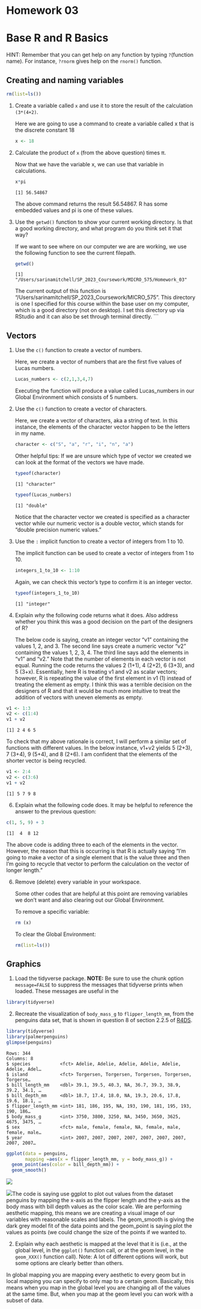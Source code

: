 # Homework 03

# Base R and R Basics

HINT: Remember that you can get help on any function by typing
`?`(function name). For instance, `?rnorm` gives help on the `rnorm()`
function.

## Creating and naming variables

``` r
rm(list=ls())
```

1.  Create a variable called `x` and use it to store the result of the
    calculation `(3*(4+2)`.

    Here we are going to use a command to create a variable called x
    that is the discrete constant 18

    ``` r
    x <- 18
    ```

2.  Calculate the product of `x` (from the above question) times π.

    Now that we have the variable x, we can use that variable in
    calculations.

    ``` r
    x*pi
    ```

        [1] 56.54867

    The above command returns the result 56.54867. R has some embedded
    values and pi is one of these values.

3.  Use the `getwd()` function to show your current working directory.
    Is that a good working directory, and what program do you think set
    it that way?

    If we want to see where on our computer we are are working, we use
    the following function to see the current filepath.

    ``` r
    getwd()
    ```

        [1] "/Users/sarinamitchell/SP_2023_Coursework/MICRO_575/Homework_03"

    The current output of this function is
    “/Users/sarinamitchell/SP_2023_Coursework/MICRO_575”. This directory
    is one I specified for this course within the base user on my
    computer, which is a good directory (not on desktop). I set this
    directory up via RStudio and it can also be set through terminal
    directly. \`\`\`

## Vectors

1.  Use the `c()` function to create a vector of numbers.

    Here, we create a vector of numbers that are the first five values
    of Lucas numbers.

    ``` r
    Lucas_numbers <- c(2,1,3,4,7)
    ```

    Executing the function will produce a value called Lucas_numbers in
    our Global Environment which consists of 5 numbers.

2.  Use the `c()` function to create a vector of characters.

    Here, we create a vector of characters, aka a string of text. In
    this instance, the elements of the character vector happen to be the
    letters in my name.

    ``` r
    character <- c("S", "a", "r", "i", "n", "a")
    ```

    Other helpful tips: If we are unsure which type of vector we created
    we can look at the format of the vectors we have made.

    ``` r
    typeof(character)
    ```

        [1] "character"

    ``` r
    typeof(Lucas_numbers)
    ```

        [1] "double"

    Notice that the character vector we created is specified as a
    character vector while our numeric vector is a double vector, which
    stands for “double precision numeric values.”

3.  Use the `:` implicit function to create a vector of integers from 1
    to 10.

    The implicit function can be used to create a vector of integers
    from 1 to 10.

    ``` r
    integers_1_to_10 <- 1:10
    ```

    Again, we can check this vector’s type to confirm it is an integer
    vector.

    ``` r
    typeof(integers_1_to_10)
    ```

        [1] "integer"

4.  Explain *why* the following code returns what it does. Also address
    whether you think this was a good decision on the part of the
    designers of R?

    The below code is saying, create an integer vector “v1” containing
    the values 1, 2, and 3. The second line says create a numeric vector
    “v2” containing the values 1, 2, 3, 4. The third line says add the
    elements in “v1” and “v2.” Note that the number of elements in each
    vector is not equal. Running the code returns the values 2 (1+1), 4
    (2+2), 6 (3+3), and 5 (3+x). Essentially, here R is treating v1 and
    v2 as scalar vectors; however, R is repeating the value of the first
    element in v1 (1) instead of treating the element as empty. I think
    this was a terrible decision on the designers of R and that it would
    be much more intuitive to treat the addition of vectors with uneven
    elements as empty.

``` r
v1 <- 1:3
v2 <- c(1:4)
v1 + v2
```

    [1] 2 4 6 5

To check that my above rationale is correct, I will perform a similar
set of functions with different values. In the below instance, v1+v2
yields 5 (2+3), 7 (3+4), 9 (5+4), and 8 (2+6). I am confident that the
elements of the shorter vector is being recycled.

``` r
v1 <- 2:4
v2 <- c(3:6)
v1 + v2
```

    [1] 5 7 9 8

6.  Explain what the following code does. It may be helpful to reference
    the answer to the previous question:

``` r
c(1, 5, 9) + 3
```

    [1]  4  8 12

The above code is adding three to each of the elements in the vector.
However, the reason that this is occurring is that R is actually saying
“I’m going to make a vector of a single element that is the value three
and then I’m going to recycle that vector to perform the calculation on
the vector of longer length.”

6.  Remove (delete) every variable in your workspace.

    Some other codes that are helpful at this point are removing
    variables we don’t want and also clearing out our Global
    Environment.

    To remove a specific variable:

    ``` r
    rm (x)
    ```

    To clear the Global Environment:

    ``` r
    rm(list=ls())
    ```

## Graphics

1.  Load the tidyverse package. **NOTE:** Be sure to use the chunk
    option `message=FALSE` to suppress the messages that tidyverse
    prints when loaded. These messages are useful in the

``` r
library(tidyverse)
```

2.  Recreate the visualization of `body_mass_g` to `flipper_length_mm`,
    from the penguins data set, that is shown in question 8 of section
    2.2.5 of [R4DS](https://r4ds.hadley.nz/data-visualize).

``` r
library(tidyverse)
library(palmerpenguins)
glimpse(penguins)
```

    Rows: 344
    Columns: 8
    $ species           <fct> Adelie, Adelie, Adelie, Adelie, Adelie, Adelie, Adel…
    $ island            <fct> Torgersen, Torgersen, Torgersen, Torgersen, Torgerse…
    $ bill_length_mm    <dbl> 39.1, 39.5, 40.3, NA, 36.7, 39.3, 38.9, 39.2, 34.1, …
    $ bill_depth_mm     <dbl> 18.7, 17.4, 18.0, NA, 19.3, 20.6, 17.8, 19.6, 18.1, …
    $ flipper_length_mm <int> 181, 186, 195, NA, 193, 190, 181, 195, 193, 190, 186…
    $ body_mass_g       <int> 3750, 3800, 3250, NA, 3450, 3650, 3625, 4675, 3475, …
    $ sex               <fct> male, female, female, NA, female, male, female, male…
    $ year              <int> 2007, 2007, 2007, 2007, 2007, 2007, 2007, 2007, 2007…

``` r
ggplot(data = penguins, 
       mapping =aes(x = flipper_length_mm, y = body_mass_g)) +
  geom_point(aes(color = bill_depth_mm)) +
  geom_smooth()
```

![](hmk_03_S.Mitchell_files/figure-commonmark/unnamed-chunk-16-1.png)

![](000012.png)The code is saying use ggplot to plot out values from the
dataset penguins by mapping the x-axis as the flipper length and the
y-axis as the body mass with bill depth values as the color scale. We
are performing aesthetic mapping, this means we are creating a visual
image of our variables with reasonable scales and labels. The
geom_smooth is giving the dark grey model fit of the data points and the
geom_point is saying plot the values as points (we could change the size
of the points if we wanted to.

2.  Explain why each aesthetic is mapped at the level that it is (i.e.,
    at the global level, in the `ggplot()` function call, or at the geom
    level, in the `geom_XXX()` function call). Note: A lot of different
    options will work, but some options are clearly better than others.

In global mapping you are mapping every aesthetic to every geom but in
local mapping you can specify to only map to a certain geom. Basically,
this means when you map in the global level you are changing all of the
values at the same time. But, when you map at the geom level you can
work with a subset of data.
